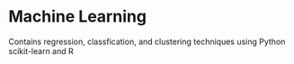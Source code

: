# Machine Learning
Contains regression, classfication, and clustering techniques using Python scikit-learn and R
